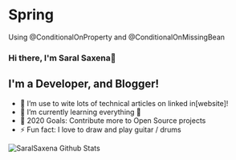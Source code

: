 # Spring
Using  @ConditionalOnProperty and  @ConditionalOnMissingBean

### Hi there, I'm Saral Saxena👋

## I'm a Developer, and Blogger!
- 🔭 I’m use to wite lots of technical articles on linked in[website]!
- 🌱 I’m currently learning everything 🤣
- 🥅 2020 Goals: Contribute more to Open Source projects
- ⚡ Fun fact: I love to draw and play guitar / drums

[youtube]: https://www.youtube.com/c/JavaLovers

<img align="left" alt="SaralSaxena Github Stats" src="https://github-readme-stats.codestackr.vercel.app/api?username=SaralSaxena&show_icons=true&hide_border=true" />



